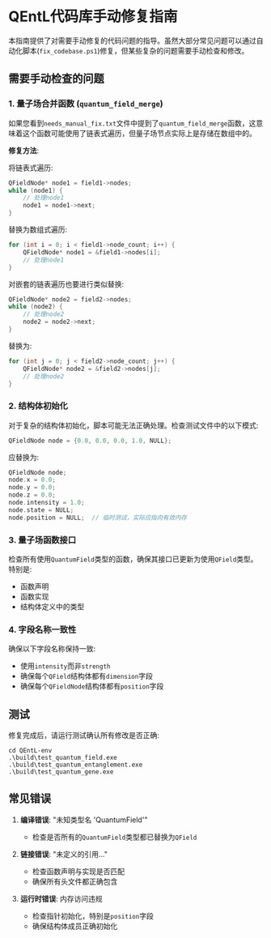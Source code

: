 # QEntL代码库手动修复指南

本指南提供了对需要手动修复的代码问题的指导。虽然大部分常见问题可以通过自动化脚本(`fix_codebase.ps1`)修复，但某些复杂的问题需要手动检查和修改。

## 需要手动检查的问题

### 1. 量子场合并函数 (`quantum_field_merge`)

如果您看到`needs_manual_fix.txt`文件中提到了`quantum_field_merge`函数，这意味着这个函数可能使用了链表式遍历，但量子场节点实际上是存储在数组中的。

**修复方法**:

将链表式遍历:
```c
QFieldNode* node1 = field1->nodes;
while (node1) {
    // 处理node1
    node1 = node1->next;
}
```

替换为数组式遍历:
```c
for (int i = 0; i < field1->node_count; i++) {
    QFieldNode* node1 = &field1->nodes[i];
    // 处理node1
}
```

对嵌套的链表遍历也要进行类似替换:
```c
QFieldNode* node2 = field2->nodes;
while (node2) {
    // 处理node2
    node2 = node2->next;
}
```

替换为:
```c
for (int j = 0; j < field2->node_count; j++) {
    QFieldNode* node2 = &field2->nodes[j];
    // 处理node2
}
```

### 2. 结构体初始化

对于复杂的结构体初始化，脚本可能无法正确处理。检查测试文件中的以下模式:

```c
QFieldNode node = {0.0, 0.0, 0.0, 1.0, NULL};
```

应替换为:
```c
QFieldNode node;
node.x = 0.0;
node.y = 0.0;
node.z = 0.0;
node.intensity = 1.0;
node.state = NULL;
node.position = NULL;  // 临时测试，实际应指向有效内存
```

### 3. 量子场函数接口

检查所有使用`QuantumField`类型的函数，确保其接口已更新为使用`QField`类型。特别是:

- 函数声明
- 函数实现
- 结构体定义中的类型

### 4. 字段名称一致性

确保以下字段名称保持一致:
- 使用`intensity`而非`strength`
- 确保每个`QField`结构体都有`dimension`字段
- 确保每个`QFieldNode`结构体都有`position`字段

## 测试

修复完成后，请运行测试确认所有修改是否正确:

```
cd QEntL-env
.\build\test_quantum_field.exe
.\build\test_quantum_entanglement.exe
.\build\test_quantum_gene.exe
```

## 常见错误

1. **编译错误**: "未知类型名 'QuantumField'"
   - 检查是否所有的`QuantumField`类型都已替换为`QField`

2. **链接错误**: "未定义的引用..."
   - 检查函数声明与实现是否匹配
   - 确保所有头文件都正确包含

3. **运行时错误**: 内存访问违规
   - 检查指针初始化，特别是`position`字段
   - 确保结构体成员正确初始化 